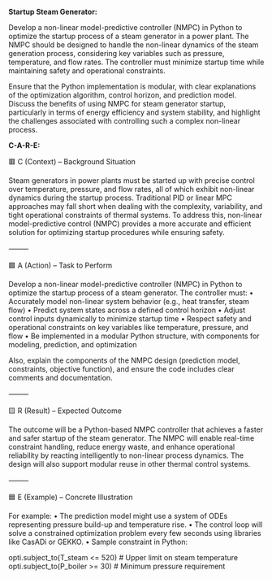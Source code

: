 **Startup Steam Generator:**

Develop a non-linear model-predictive controller (NMPC) in Python to optimize the startup process of a steam generator in a power plant. The NMPC should be designed to handle the non-linear dynamics of the steam generation process, considering key variables such as pressure, temperature, and flow rates. The controller must minimize startup time while maintaining safety and operational constraints.

Ensure that the Python implementation is modular, with clear explanations of the optimization algorithm, control horizon, and prediction model. Discuss the benefits of using NMPC for steam generator startup, particularly in terms of energy efficiency and system stability, and highlight the challenges associated with controlling such a complex non-linear process.

**C-A-R-E:**

🟥 C (Context) – Background Situation

Steam generators in power plants must be started up with precise control over temperature, pressure, and flow rates, all of which exhibit non-linear dynamics during the startup process. Traditional PID or linear MPC approaches may fall short when dealing with the complexity, variability, and tight operational constraints of thermal systems. To address this, non-linear model-predictive control (NMPC) provides a more accurate and efficient solution for optimizing startup procedures while ensuring safety.

⸻

🟩 A (Action) – Task to Perform

Develop a non-linear model-predictive controller (NMPC) in Python to optimize the startup process of a steam generator. The controller must:
	•	Accurately model non-linear system behavior (e.g., heat transfer, steam flow)
	•	Predict system states across a defined control horizon
	•	Adjust control inputs dynamically to minimize startup time
	•	Respect safety and operational constraints on key variables like temperature, pressure, and flow
	•	Be implemented in a modular Python structure, with components for modeling, prediction, and optimization

Also, explain the components of the NMPC design (prediction model, constraints, objective function), and ensure the code includes clear comments and documentation.

⸻

🟨 R (Result) – Expected Outcome

The outcome will be a Python-based NMPC controller that achieves a faster and safer startup of the steam generator. The NMPC will enable real-time constraint handling, reduce energy waste, and enhance operational reliability by reacting intelligently to non-linear process dynamics. The design will also support modular reuse in other thermal control systems.

⸻

🟦 E (Example) – Concrete Illustration

For example:
	•	The prediction model might use a system of ODEs representing pressure build-up and temperature rise.
	•	The control loop will solve a constrained optimization problem every few seconds using libraries like CasADi or GEKKO.
	•	Sample constraint in Python:

  opti.subject_to(T_steam <= 520)  # Upper limit on steam temperature
  opti.subject_to(P_boiler >= 30)  # Minimum pressure requirement
